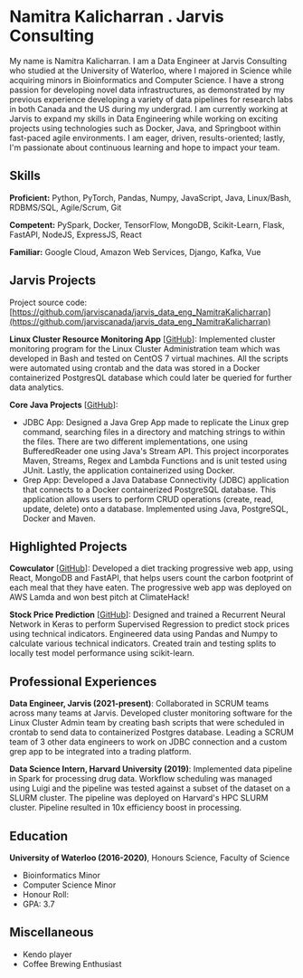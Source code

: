 # Namitra Kalicharran . Jarvis Consulting

My name is Namitra Kalicharran. I am a Data Engineer at Jarvis Consulting who studied at the University of Waterloo, where I majored in Science while acquiring minors in Bioinformatics and Computer Science. I have a strong passion for developing novel data infrastructures, as demonstrated by my previous experience developing a variety of data pipelines for research labs in both Canada and the US during my undergrad. I am currently working at Jarvis to expand my skills in Data Engineering while working on exciting projects using technologies such as Docker, Java, and Springboot within fast-paced agile environments. I am eager, driven, results-oriented; lastly, I'm passionate about continuous learning and hope to impact your team.

## Skills

**Proficient:** Python, PyTorch, Pandas, Numpy, JavaScript, Java, Linux/Bash, RDBMS/SQL, Agile/Scrum, Git

**Competent:** PySpark, Docker, TensorFlow, MongoDB, Scikit-Learn, Flask, FastAPI, NodeJS, ExpressJS, React

**Familiar:** Google Cloud, Amazon Web Services, Django, Kafka, Vue

## Jarvis Projects

Project source code: [https://github.com/jarviscanada/jarvis_data_eng_NamitraKalicharran](https://github.com/jarviscanada/jarvis_data_eng_NamitraKalicharran)


**Linux Cluster Resource Monitoring App** [[GitHub](https://github.com/jarviscanada/jarvis_data_eng_NamitraKalicharran/tree/master/linux_sql)]: Implemented cluster monitoring program for the Linux Cluster Administration team which was developed in Bash and tested on CentOS 7 virtual machines. All the scripts were automated using crontab and the data was stored in a Docker containerized PostgresQL database which could later be queried for further data analytics.

**Core Java Projects** [[GitHub](https://github.com/jarviscanada/jarvis_data_eng_NamitraKalicharran/tree/master/core_java)]:
      
  - JDBC App: Designed a Java Grep App made to replicate the Linux grep command, searching files in a directory and matching strings to within the files. There are two different implementations, one using BufferedReader one using Java's Stream API. This project incorporates Maven, Streams, Regex and Lambda Functions and is unit tested using JUnit. Lastly, the application containerized using Docker.
  - Grep App: Developed a Java Database Connectivity (JDBC) application that connects to a Docker containerized PostgreSQL database. This application allows users to perform CRUD operations (create, read, update, delete) onto a database. Implemented using Java, PostgreSQL, Docker and Maven.


## Highlighted Projects
**Cowculator** [[GitHub](https://devpost.com/software/cowculator-g0cwxm)]: Developed a diet tracking progressive web app, using React, MongoDB and FastAPI, that helps users count the carbon footprint of each meal that they have eaten. The progressive web app was deployed on AWS Lamda and won best pitch at ClimateHack!

**Stock Price Prediction** [[GitHub](https://github.com/NamitraKali/Stock-Price-Prediction)]: Designed and trained a Recurrent Neural Network in Keras to perform Supervised Regression to predict stock prices using technical indicators. Engineered data using Pandas and Numpy to calculate various technical indicators. Created train and testing splits to locally test model performance using scikit-learn.


## Professional Experiences

**Data Engineer, Jarvis (2021-present)**: Collaborated in SCRUM teams across many teams at Jarvis. Developed cluster monitoring software for the Linux Cluster Admin team by creating bash scripts that were scheduled in crontab to send data to containerized Postgres database. Leading a SCRUM team of 3 other data engineers to work on JDBC connection and a custom grep app to be integrated into a trading platform.

**Data Science Intern, Harvard University (2019)**: Implemented data pipeline in Spark for processing drug data. Workflow scheduling was managed using Luigi and the pipeline was tested against a subset of the dataset on a SLURM cluster. The pipeline was deployed on Harvard's HPC SLURM cluster. Pipeline resulted in 10x efficiency boost in processing.


## Education
**University of Waterloo (2016-2020)**, Honours Science, Faculty of Science
- Bioinformatics Minor
- Computer Science Minor
- Honour Roll: 
- GPA: 3.7


## Miscellaneous
- Kendo player
- Coffee Brewing Enthusiast